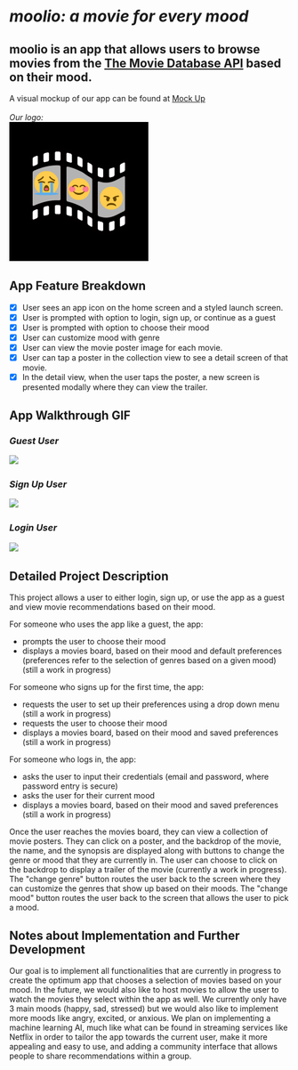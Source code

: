 
# *moolio: a movie for every mood*

moolio is an app that allows users to browse movies from the [The Movie Database API](http://docs.themoviedb.apiary.io/#) based on their mood.
---

A visual mockup of our app can be found at [Mock Up](https://www.figma.com/file/OIC5C8HWft3KZ7HMaEPUnS/movie?node-id=0%3A1)<br><br>
*Our logo:*<br> 
<img src="https://github.com/smahavadi/movieMood/blob/main/movies/Assets.xcassets/logo.png" width=250><br>

## App Feature Breakdown
- [x] User sees an app icon on the home screen and a styled launch screen.
- [x] User is prompted with option to login, sign up, or continue as a guest
- [x] User is prompted with option to choose their mood
- [x] User can customize mood with genre
- [x] User can view the movie poster image for each movie.
- [x] User can tap a poster in the collection view to see a detail screen of that movie.
- [x] In the detail view, when the user taps the poster, a new screen is presented modally where they can view the trailer.

## App Walkthrough GIF

### *Guest User*
<img src="https://github.com/smahavadi/movieMood/blob/main/movies/GIFS, videos, presentations/guest-trailer.gif" width=250><br>

### *Sign Up User*
<img src="https://github.com/smahavadi/movieMood/blob/main/movies/GIFS, videos, presentations/sign up-genre.gif" width=250><br>

### *Login User*
<img src="https://github.com/smahavadi/movieMood/blob/main/movies/GIFS, videos, presentations/login-mood.gif" width=250><br>


## Detailed Project Description
This project allows a user to either login, sign up, or use the app as a guest and view movie recommendations based on their mood.

For someone who uses the app like a guest, the app:
* prompts the user to choose their mood
* displays a movies board, based on their mood and default preferences (preferences refer to the selection of genres based on a given mood) (still a work in progress)

For someone who signs up for the first time, the app:
* requests the user to set up their preferences using a drop down menu (still a work in progress)
* requests the user to choose their mood
* displays a movies board, based on their mood and saved preferences (still a work in progress)

For someone who logs in, the app:
* asks the user to input their credentials (email and password, where password entry is secure)
* asks the user for their current mood
* displays a movies board, based on their mood and saved preferences (still a work in progress)

Once the user reaches the movies board, they can view a collection of movie posters. They can click on a poster, and the backdrop of the movie, the name, and the synopsis are displayed along with buttons to change the genre or mood that they are currently in. The user can choose to click on the backdrop to display a trailer of the movie (currently a work in progress). The "change genre" button routes the user back to the screen where they can customize the genres that show up based on their moods. The "change mood" button routes the user back to the screen that allows the user to pick a mood.

## Notes about Implementation and Further Development
Our goal is to implement all functionalities that are currently in progress to create the optimum app that chooses a selection of movies based on your mood. In the future, we would also like to host movies to allow the user to watch the movies they select within the app as well. We currently only have 3 main moods (happy, sad, stressed) but we would also like to implement more moods like angry, excited, or anxious. We plan on implementing a machine learning AI, much like what can be found in streaming services like Netflix in order to tailor the app towards the current user, make it more appealing and easy to use, and adding a community interface that allows people to share recommendations within a group.

